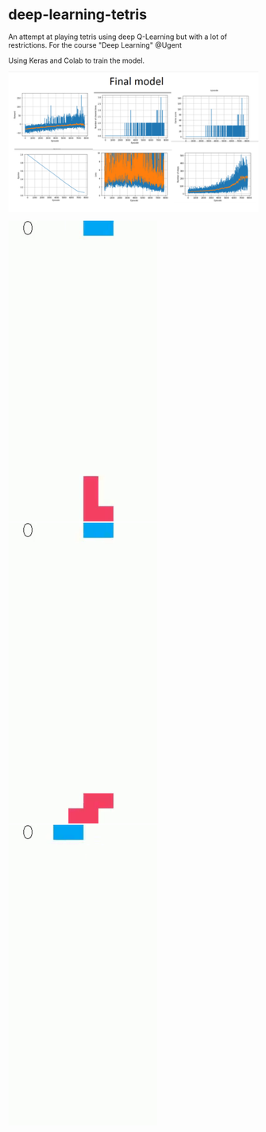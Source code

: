 # deep-learning-tetris

An attempt at playing tetris using deep Q-Learning but with a lot of restrictions. For the course "Deep Learning" @Ugent

Using Keras and Colab to train the model.

![](Screenshot_1.png)

<p float="left">
  <img src="/Captured_1.gif" width="300" />
  <img src="/Captured_2.gif" width="300" /> 
  <img src="/Captured_3.gif" width="300" />
</p>


